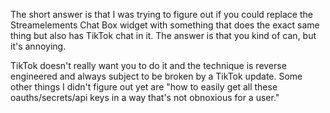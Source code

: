 The short answer is that I was trying to figure out if you could replace the Streamelements Chat Box widget with something that does the exact same thing but also has TikTok chat in it.  The answer is that you kind of can, but it's annoying.

TikTok doesn't really want you to do it and the technique is reverse engineered and always subject to be broken by a TikTok update.  Some other things I didn't figure out yet are "how to easily get all these oauths/secrets/api keys in a way that's not obnoxious for a user."

